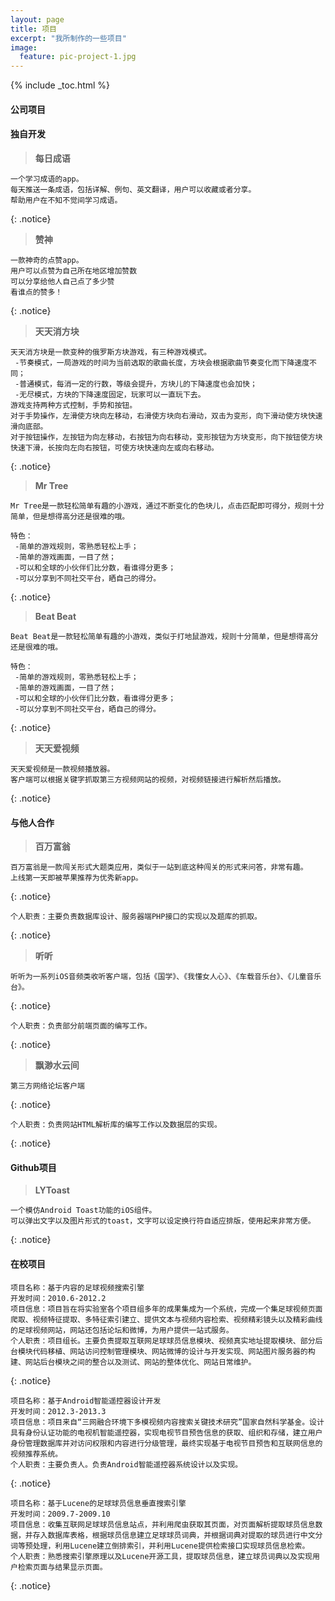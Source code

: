 ```yaml
---
layout: page
title: 项目
excerpt: "我所制作的一些项目"
image:
  feature: pic-project-1.jpg
---
```


{% include _toc.html %}

#### 公司项目

#### 独自开发

>**每日成语**

	一个学习成语的app。
	每天推送一条成语，包括详解、例句、英文翻译，用户可以收藏或者分享。
	帮助用户在不知不觉间学习成语。
{: .notice}

>**赞神**

	一款神奇的点赞app。
	用户可以点赞为自己所在地区增加赞数
	可以分享给他人自己点了多少赞
	看谁点的赞多！
{: .notice}

>**天天消方块**

	天天消方块是一款变种的俄罗斯方块游戏，有三种游戏模式。
	 -节奏模式，一局游戏的时间为当前选取的歌曲长度，方块会根据歌曲节奏变化而下降速度不同；
	 -普通模式，每消一定的行数，等级会提升，方块儿的下降速度也会加快；
	 -无尽模式，方块的下降速度固定，玩家可以一直玩下去。
	游戏支持两种方式控制，手势和按钮。
	对于手势操作，左滑使方块向左移动，右滑使方块向右滑动，双击为变形，向下滑动使方块快速滑向底部。
	对于按钮操作，左按钮为向左移动，右按钮为向右移动，变形按钮为方块变形，向下按钮使方块快速下滑，长按向左向右按钮，可使方块快速向左或向右移动。
{: .notice}

>**Mr Tree**

	Mr Tree是一款轻松简单有趣的小游戏，通过不断变化的色块儿，点击匹配即可得分，规则十分简单，但是想得高分还是很难的哦。
	
	特色：
	 -简单的游戏规则，零熟悉轻松上手；
	 -简单的游戏画面，一目了然；
	 -可以和全球的小伙伴们比分数，看谁得分更多；
	 -可以分享到不同社交平台，晒自己的得分。
{: .notice}

>**Beat Beat**

	Beat Beat是一款轻松简单有趣的小游戏，类似于打地鼠游戏，规则十分简单，但是想得高分还是很难的哦。
	
	特色：
	 -简单的游戏规则，零熟悉轻松上手；
	 -简单的游戏画面，一目了然；
	 -可以和全球的小伙伴们比分数，看谁得分更多；
	 -可以分享到不同社交平台，晒自己的得分。
{: .notice}

>**天天爱视频**

	天天爱视频是一款视频播放器。
	客户端可以根据关键字抓取第三方视频网站的视频，对视频链接进行解析然后播放。
{: .notice}

#### 与他人合作

>**百万富翁**

	百万富翁是一款闯关形式大题类应用，类似于一站到底这种闯关的形式来问答，非常有趣。
	上线第一天即被苹果推荐为优秀新app。
{: .notice}

	个人职责：主要负责数据库设计、服务器端PHP接口的实现以及题库的抓取。
{: .notice}
>**听听**

	听听为一系列iOS音频类收听客户端，包括《国学》、《我懂女人心》、《车载音乐台》、《儿童音乐台》。
{: .notice}

	个人职责：负责部分前端页面的编写工作。
{: .notice}

>**飘渺水云间**

	第三方网络论坛客户端
{: .notice}

	个人职责：负责网站HTML解析库的编写工作以及数据层的实现。
{: .notice}

#### Github项目

>**LYToast**

	一个模仿Android Toast功能的iOS组件。
	可以弹出文字以及图片形式的toast，文字可以设定换行符自适应排版，使用起来非常方便。
{: .notice}

#### 在校项目

	项目名称：基于内容的足球视频搜索引擎			
	开发时间：2010.6-2012.2
	项目信息：项目旨在将实验室各个项目组多年的成果集成为一个系统，完成一个集足球视频页面爬取、视频特征提取、多特征索引建立、提供文本与视频内容检索、视频精彩镜头以及精彩曲线的足球视频网站，网站还包括论坛和微博，为用户提供一站式服务。
	个人职责：项目组长。主要负责提取互联网足球球员信息模块、视频真实地址提取模块、部分后台模块代码移植、网站访问控制管理模块、网站微博的设计与开发实现、网站图片服务器的构建、网站后台模块之间的整合以及测试、网站的整体优化、网站日常维护。
{: .notice}


	项目名称：基于Android智能遥控器设计开发
	开发时间：2012.3-2013.3
	项目信息：项目来自“三网融合环境下多模视频内容搜索关键技术研究”国家自然科学基金。设计具有身份认证功能的电视机智能遥控器，实现电视节目预告信息的获取、组织和存储，建立用户身份管理数据库并对访问权限和内容进行分级管理，最终实现基于电视节目预告和互联网信息的视频推荐系统。
	个人职责：主要负责人。负责Android智能遥控器系统设计以及实现。
{: .notice}

	项目名称：基于Lucene的足球球员信息垂直搜索引擎
	开发时间：2009.7-2009.10
	项目信息：收集互联网足球球员信息站点，并利用爬虫获取其页面，对页面解析提取球员信息数据，并存入数据库表格，根据球员信息建立足球球员词典，并根据词典对提取的球员进行中文分词等预处理，利用Lucene建立倒排索引，并利用Lucene提供检索接口实现球员信息检索。
	个人职责：熟悉搜索引擎原理以及Lucene开源工具，提取球员信息，建立球员词典以及实现用户检索页面与结果显示页面。
{: .notice}